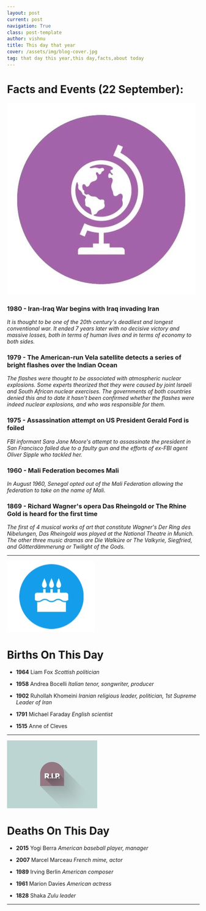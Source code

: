 ```yaml
---
layout: post
current: post
navigation: True
class: post-template
author: vishnu
title: This day that year
cover: /assets/img/blog-cover.jpg
tag: that day this year,this day,facts,about today
---
```




# Facts and Events (22 September):

![Fact](/assets/img/blog/fact.jpg)

### 1980 - Iran-Iraq War begins with Iraq invading Iran

*It is thought to be one of the 20th century's deadliest and longest conventional war. It ended 7 years later with no decisive victory and massive losses, both in terms of human lives and in terms of economy to both sides.*

### 1979 - The American-run Vela satellite detects a series of bright flashes over the Indian Ocean

*The flashes were thought to be associated with atmospheric nuclear explosions. Some experts theorized that they were caused by joint Israeli and South African nuclear exercises. The governments of both countries denied this and to date it hasn't been confirmed whether the flashes were indeed nuclear explosions, and who was responsible for them.*

### 1975 - Assassination attempt on US President Gerald Ford is foiled

*FBI informant Sara Jane Moore's attempt to assassinate the president in San Francisco failed due to a faulty gun and the efforts of ex-FBI agent Oliver Sipple who tackled her.*

### 1960 - Mali Federation becomes Mali

*In August 1960, Senegal opted out of the Mali Federation allowing the federation to take on the name of Mali.*

### 1869 - Richard Wagner's opera Das Rheingold or The Rhine Gold is heard for the first time

*The first of 4 musical works of art that constitute Wagner's Der Ring des Nibelungen, Das Rheingold was played at the National Theatre in Munich. The other three music dramas are Die Walküre or The Valkyrie, Siegfried, and Götterdämmerung or Twilight of the Gods.*

---
![Bday](/assets/img/blog/bday.jpg)

# Births On This Day


* **1964** Liam Fox
*Scottish politician*

* **1958** Andrea Bocelli
*Italian tenor, songwriter, producer*

* **1902** Ruhollah Khomeini
*Iranian religious leader, politician, 1st Supreme Leader of Iran*

* **1791** Michael Faraday
*English scientist*

* **1515** Anne of Cleves
---
![Rip](/assets/img/blog/rip.jpg)

# Deaths On This Day

* **2015** Yogi Berra
*American baseball player, manager*

* **2007** Marcel Marceau
*French mime, actor*

* **1989** Irving Berlin
*American composer*

* **1961** Marion Davies
*American actress*

* **1828** Shaka
*Zulu leader*

---
